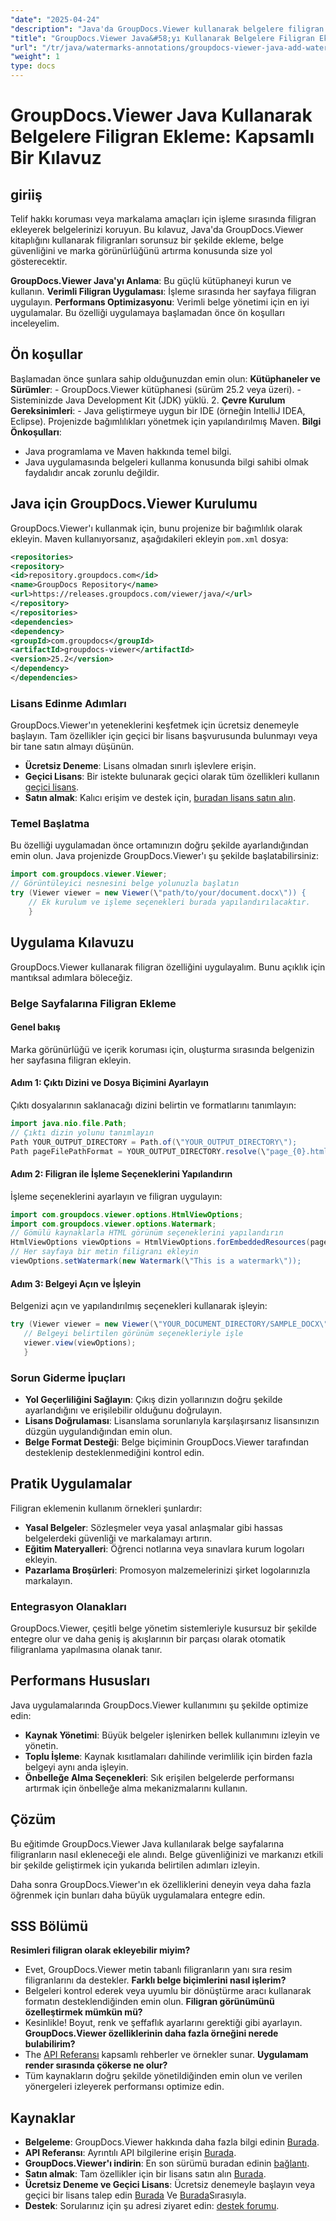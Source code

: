 ```yaml
---
"date": "2025-04-24"
"description": "Java'da GroupDocs.Viewer kullanarak belgelere filigran eklemeyi öğrenin. Bu adım adım eğitimle belge güvenliğini ve markalamayı geliştirin."
"title": "GroupDocs.Viewer Java&#58;yı Kullanarak Belgelere Filigran Ekleme Kapsamlı Bir Kılavuz"
"url": "/tr/java/watermarks-annotations/groupdocs-viewer-java-add-watermark-documents/"
"weight": 1
type: docs
---
```

# GroupDocs.Viewer Java Kullanarak Belgelere Filigran Ekleme: Kapsamlı Bir Kılavuz

## giriiş

Telif hakkı koruması veya markalama amaçları için işleme sırasında filigran ekleyerek belgelerinizi koruyun. Bu kılavuz, Java'da GroupDocs.Viewer kitaplığını kullanarak filigranları sorunsuz bir şekilde ekleme, belge güvenliğini ve marka görünürlüğünü artırma konusunda size yol gösterecektir.

**GroupDocs.Viewer Java'yı Anlama**: 
Bu güçlü kütüphaneyi kurun ve kullanın.
**Verimli Filigran Uygulaması**: 
İşleme sırasında her sayfaya filigran uygulayın.
**Performans Optimizasyonu**: Verimli belge yönetimi için en iyi uygulamalar.
Bu özelliği uygulamaya başlamadan önce ön koşulları inceleyelim.
## Ön koşullar
Başlamadan önce şunlara sahip olduğunuzdan emin olun:
**Kütüphaneler ve Sürümler**:
	- GroupDocs.Viewer kütüphanesi (sürüm 25.2 veya üzeri).
	- Sisteminizde Java Development Kit (JDK) yüklü. 
2. **Çevre Kurulum Gereksinimleri**:
	- Java geliştirmeye uygun bir IDE (örneğin IntelliJ IDEA, Eclipse).
	Projenizde bağımlılıkları yönetmek için yapılandırılmış Maven.
**Bilgi Önkoşulları**:
- Java programlama ve Maven hakkında temel bilgi.
- Java uygulamasında belgeleri kullanma konusunda bilgi sahibi olmak faydalıdır ancak zorunlu değildir.
## Java için GroupDocs.Viewer Kurulumu
GroupDocs.Viewer'ı kullanmak için, bunu projenize bir bağımlılık olarak ekleyin. Maven kullanıyorsanız, aşağıdakileri ekleyin `pom.xml` dosya:
```xml
<repositories>
<repository>
<id>repository.groupdocs.com</id>
<name>GroupDocs Repository</name>
<url>https://releases.groupdocs.com/viewer/java/</url>
</repository>
</repositories>
<dependencies>
<dependency>
<groupId>com.groupdocs</groupId>
<artifactId>groupdocs-viewer</artifactId>
<version>25.2</version>
</dependency>
</dependencies>
```

### Lisans Edinme Adımları
GroupDocs.Viewer'ın yeteneklerini keşfetmek için ücretsiz denemeyle başlayın. Tam özellikler için geçici bir lisans başvurusunda bulunmayı veya bir tane satın almayı düşünün.
- **Ücretsiz Deneme**: Lisans olmadan sınırlı işlevlere erişin.
- **Geçici Lisans**: Bir istekte bulunarak geçici olarak tüm özellikleri kullanın [geçici lisans](https://purchase.groupdocs.com/temporary-license/).
- **Satın almak**: Kalıcı erişim ve destek için, [buradan lisans satın alın](https://purchase.groupdocs.com/buy).
### Temel Başlatma
Bu özelliği uygulamadan önce ortamınızın doğru şekilde ayarlandığından emin olun. Java projenizde GroupDocs.Viewer'ı şu şekilde başlatabilirsiniz:
```java
import com.groupdocs.viewer.Viewer;
// Görüntüleyici nesnesini belge yolunuzla başlatın
try (Viewer viewer = new Viewer(\"path/to/your/document.docx\")) {
	// Ek kurulum ve işleme seçenekleri burada yapılandırılacaktır.
	}
```

## Uygulama Kılavuzu
GroupDocs.Viewer kullanarak filigran özelliğini uygulayalım. Bunu açıklık için mantıksal adımlara böleceğiz.
### Belge Sayfalarına Filigran Ekleme
#### Genel bakış
Marka görünürlüğü ve içerik koruması için, oluşturma sırasında belgenizin her sayfasına filigran ekleyin.
#### Adım 1: Çıktı Dizini ve Dosya Biçimini Ayarlayın
Çıktı dosyalarının saklanacağı dizini belirtin ve formatlarını tanımlayın:
```java
import java.nio.file.Path;
// Çıktı dizin yolunu tanımlayın
Path YOUR_OUTPUT_DIRECTORY = Path.of(\"YOUR_OUTPUT_DIRECTORY\");
Path pageFilePathFormat = YOUR_OUTPUT_DIRECTORY.resolve(\"page_{0}.html\");
```
#### Adım 2: Filigran ile İşleme Seçeneklerini Yapılandırın
İşleme seçeneklerini ayarlayın ve filigran uygulayın:
```java
import com.groupdocs.viewer.options.HtmlViewOptions;
import com.groupdocs.viewer.options.Watermark;
// Gömülü kaynaklarla HTML görünüm seçeneklerini yapılandırın
HtmlViewOptions viewOptions = HtmlViewOptions.forEmbeddedResources(pageFilePathFormat);
// Her sayfaya bir metin filigranı ekleyin
viewOptions.setWatermark(new Watermark(\"This is a watermark\"));
```

#### Adım 3: Belgeyi Açın ve İşleyin
Belgenizi açın ve yapılandırılmış seçenekleri kullanarak işleyin:
```java
try (Viewer viewer = new Viewer(\"YOUR_DOCUMENT_DIRECTORY/SAMPLE_DOCX\")) {
   // Belgeyi belirtilen görünüm seçenekleriyle işle
   viewer.view(viewOptions);
   }
```

### Sorun Giderme İpuçları
- **Yol Geçerliliğini Sağlayın**: Çıkış dizin yollarınızın doğru şekilde ayarlandığını ve erişilebilir olduğunu doğrulayın.
- **Lisans Doğrulaması**: Lisanslama sorunlarıyla karşılaşırsanız lisansınızın düzgün uygulandığından emin olun.
- **Belge Format Desteği**: Belge biçiminin GroupDocs.Viewer tarafından desteklenip desteklenmediğini kontrol edin.
## Pratik Uygulamalar
Filigran eklemenin kullanım örnekleri şunlardır:
- **Yasal Belgeler**: 
Sözleşmeler veya yasal anlaşmalar gibi hassas belgelerdeki güvenliği ve markalamayı artırın.
- **Eğitim Materyalleri**: 
Öğrenci notlarına veya sınavlara kurum logoları ekleyin.
- **Pazarlama Broşürleri**: Promosyon malzemelerinizi şirket logolarınızla markalayın.
### Entegrasyon Olanakları
GroupDocs.Viewer, çeşitli belge yönetim sistemleriyle kusursuz bir şekilde entegre olur ve daha geniş iş akışlarının bir parçası olarak otomatik filigranlama yapılmasına olanak tanır.
## Performans Hususları
Java uygulamalarında GroupDocs.Viewer kullanımını şu şekilde optimize edin:
- **Kaynak Yönetimi**: Büyük belgeler işlenirken bellek kullanımını izleyin ve yönetin.
- **Toplu İşleme**: Kaynak kısıtlamaları dahilinde verimlilik için birden fazla belgeyi aynı anda işleyin.
- **Önbelleğe Alma Seçenekleri**: Sık erişilen belgelerde performansı artırmak için önbelleğe alma mekanizmalarını kullanın.
## Çözüm
Bu eğitimde GroupDocs.Viewer Java kullanılarak belge sayfalarına filigranların nasıl ekleneceği ele alındı. Belge güvenliğinizi ve markanızı etkili bir şekilde geliştirmek için yukarıda belirtilen adımları izleyin.

Daha sonra GroupDocs.Viewer'ın ek özelliklerini deneyin veya daha fazla öğrenmek için bunları daha büyük uygulamalara entegre edin.
## SSS Bölümü
**Resimleri filigran olarak ekleyebilir miyim?**
- Evet, GroupDocs.Viewer metin tabanlı filigranların yanı sıra resim filigranlarını da destekler.
**Farklı belge biçimlerini nasıl işlerim?**
- Belgeleri kontrol ederek veya uyumlu bir dönüştürme aracı kullanarak formatın desteklendiğinden emin olun.
**Filigran görünümünü özelleştirmek mümkün mü?**
- Kesinlikle! Boyut, renk ve şeffaflık ayarlarını gerektiği gibi ayarlayın.
**GroupDocs.Viewer özelliklerinin daha fazla örneğini nerede bulabilirim?**
- The [API Referansı](https://reference.groupdocs.com/viewer/java/) kapsamlı rehberler ve örnekler sunar.
**Uygulamam render sırasında çökerse ne olur?**
- Tüm kaynakların doğru şekilde yönetildiğinden emin olun ve verilen yönergeleri izleyerek performansı optimize edin.

## Kaynaklar
- **Belgeleme**: GroupDocs.Viewer hakkında daha fazla bilgi edinin [Burada](https://docs.groupdocs.com/viewer/java/).
- **API Referansı**: Ayrıntılı API bilgilerine erişin [Burada](https://reference.groupdocs.com/viewer/java/).
- **GroupDocs.Viewer'ı indirin**: En son sürümü buradan edinin [bağlantı](https://releases.groupdocs.com/viewer/java/).
- **Satın almak**: Tam özellikler için bir lisans satın alın [Burada](https://purchase.groupdocs.com/buy).
- **Ücretsiz Deneme ve Geçici Lisans**: Ücretsiz denemeyle başlayın veya geçici bir lisans talep edin [Burada](https://releases.groupdocs.com/viewer/java/) Ve [Burada](https://purchase.groupdocs.com/temporary-license/)Sırasıyla.
- **Destek**: Sorularınız için şu adresi ziyaret edin: [destek forumu](https://forum.groupdocs.com/viewer/).